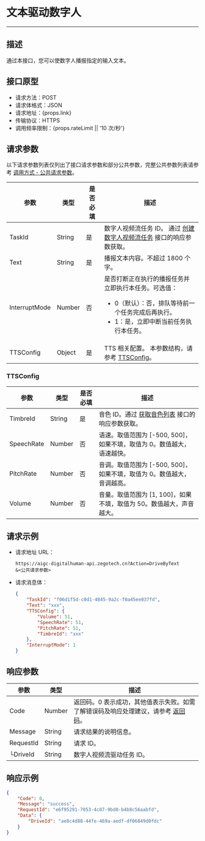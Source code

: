 # 文本驱动数字人

---

##  描述

通过本接口，您可以使数字人播报指定的输入文本。

## 接口原型

- 请求方法：POST
- 请求体格式：JSON
- 请求地址：{props.link}
- 传输协议：HTTPS
- 调用频率限制：{props.rateLimit || '10 次/秒'}
<PostPrototype link="https://aigc-digitalhuman-api.zegotech.cn?Action=DriveByText" />

## 请求参数

以下请求参数列表仅列出了接口请求参数和部分公共参数，完整公共参数列表请参考 [调用方式 - 公共请求参数](/aigc-digital-human-server/server-apis/accessing-server-apis#公共请求参数)。

| 参数               | 类型   | 是否必填 | 描述             |
|------------------|------|------|-------------------------|
| TaskId      | String | 是    | 数字人视频流任务 ID。 通过 [创建数字人视频流任务](/aigc-digital-human-server/server-apis/digital-human-streaming/create-digital-human-stream-task) 接口的响应参数获取。    |
| Text      | String | 是    | 播报文本内容。不超过 1800 个字。    |
| InterruptMode      | Number | 否    | 是否打断正在执行的播报任务并立即执行本任务。可选值：<ul><li>0（默认）：否，排队等待前一个任务完成后再执行。</li><li>1：是，立即中断当前任务执行本任务。</li></ul> |
| TTSConfig  | Object | 是    | TTS 相关配置。 本参数结构，请参考 [TTSConfig](#ttsconfig)。           |

### TTSConfig
| 参数               | 类型   | 是否必填 | 描述             |
| ----------------|------|------|-------------------------|
| TimbreId | String | 是    | 音色 ID。通过 [获取音色列表](/aigc-digital-human-server/server-apis/digital-human-management/get-timbre-list) 接口的响应参数获取。 |
| SpeechRate | Number | 否    | 语速。取值范围为 [-500, 500]，如果不填，取值为 0。数值越大，语速越快。 |
| PitchRate | Number | 否 | 音调。取值范围为 [-500, 500]，如果不填，取值为 0。数值越大，音调越高。 |
| Volume | Number | 否 | 音量。取值范围为 [1, 100]，如果不填，取值为 50。数值越大，声音越大。 |

## 请求示例

- 请求地址 URL：

    ```https
    https://aigc-digitalhuman-api.zegotech.cn?Action=DriveByText
    &<公共请求参数>
    ```

- 请求消息体：

    ```json
    {
        "TaskId": "f06d1f5d-c0d1-4845-9a2c-f0a45ee037fd",
        "Text": "xxx",
        "TTSConfig": {
            "Volume": 51,
            "SpeechRate": 51,
            "PitchRate": 51,
            "TimbreId": "xxx"
        },
        "InterruptMode": 1
    }
    ```

## 响应参数

| 参数 | 类型 | 描述 |
|------|------|------|
| Code | Number | 返回码。0 表示成功，其他值表示失败。如需了解错误码及响应处理建议，请参考 [返回码](/aigc-digital-human-server/server-apis/return-codes)。 |
| Message | String | 请求结果的说明信息。 |
| RequestId | String | 请求 ID。 |
| └DriveId      | String       | 数字人视频流驱动任务 ID。 |

## 响应示例

```json
{
    "Code": 0,
    "Message": "success",
    "RequestId": "e6f95291-7053-4c87-9bd0-b4b8c56aabfd",
    "Data": {
        "DriveId": "ae8c4d88-44fe-469a-aedf-df06849d0fdc"
    }
}
```